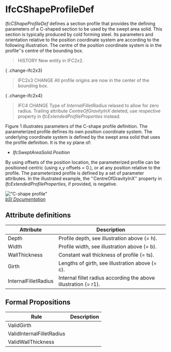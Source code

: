IfcCShapeProfileDef
===================
_IfcCShapeProfileDef_ defines a section profile that provides the defining
parameters of a C-shaped section to be used by the swept area solid. This
section is typically produced by cold forming steel. Its parameters and
orientation relative to the position coordinate system are according to the
following illustration. The centre of the position coordinate system is in the
profile''s centre of the bounding box.  
  
> HISTORY  New entity in IFC2x2.  
  
{ .change-ifc2x3}  
> IFC2x3 CHANGE  All profile origins are now in the center of the bounding
> box.  
  
{ .change-ifc2x4}  
> IFC4 CHANGE  Type of _InternalFilletRadius_ relaxed to allow for zero
> radius. Trailing attribute _CentreOfGravityInX_ deleted, use respective
> property in _IfcExtendedProfileProperties_ instead.  
  
Figure 1 illustrates parameters of the C-shape profile definition. The
parameterized profile defines its own position coordinate system. The
underlying coordinate system is defined by the swept area solid that uses the
profile definition. It is the xy plane of:  
  
* _IfcSweptAreaSolid.Position_  
  
By using offsets of the position location, the parameterized profile can be
positioned centric (using x,y offsets = 0.), or at any position relative to
the profile. The parameterized profile is defined by a set of parameter
attributes. In the illustrated example, the ''CentreOfGravityInX'' property in
_IfcExtendedProfileProperties_, if provided, is negative.  
  
!["C-shape profile"](../figures/ifccshapeprofiledef.gif "Figure 1 -- C-shape
profile")  
[ _bSI
Documentation_](https://standards.buildingsmart.org/IFC/DEV/IFC4_2/FINAL/HTML/schema/ifcprofileresource/lexical/ifccshapeprofiledef.htm)


Attribute definitions
---------------------
| Attribute            | Description                                                     |
|----------------------|-----------------------------------------------------------------|
| Depth                | Profile depth, see illustration above (= h).                    |
| Width                | Profile width, see illustration above (= b).                    |
| WallThickness        | Constant wall thickness of profile (= ts).                      |
| Girth                | Lengths of girth, see illustration above (= c).                 |
| InternalFilletRadius | Internal fillet radius according the above illustration (= r1). |

Formal Propositions
-------------------
| Rule                      | Description   |
|---------------------------|---------------|
| ValidGirth                |               |
| ValidInternalFilletRadius |               |
| ValidWallThickness        |               |

